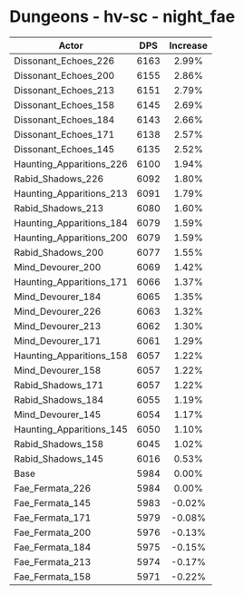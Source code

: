 # Dungeons - hv-sc - night_fae
| Actor | DPS | Increase |
|---|:---:|:---:|
|Dissonant_Echoes_226|6163|2.99%|
|Dissonant_Echoes_200|6155|2.86%|
|Dissonant_Echoes_213|6151|2.79%|
|Dissonant_Echoes_158|6145|2.69%|
|Dissonant_Echoes_184|6143|2.66%|
|Dissonant_Echoes_171|6138|2.57%|
|Dissonant_Echoes_145|6135|2.52%|
|Haunting_Apparitions_226|6100|1.94%|
|Rabid_Shadows_226|6092|1.80%|
|Haunting_Apparitions_213|6091|1.79%|
|Rabid_Shadows_213|6080|1.60%|
|Haunting_Apparitions_184|6079|1.59%|
|Haunting_Apparitions_200|6079|1.59%|
|Rabid_Shadows_200|6077|1.55%|
|Mind_Devourer_200|6069|1.42%|
|Haunting_Apparitions_171|6066|1.37%|
|Mind_Devourer_184|6065|1.35%|
|Mind_Devourer_226|6063|1.32%|
|Mind_Devourer_213|6062|1.30%|
|Mind_Devourer_171|6061|1.29%|
|Haunting_Apparitions_158|6057|1.22%|
|Mind_Devourer_158|6057|1.22%|
|Rabid_Shadows_171|6057|1.22%|
|Rabid_Shadows_184|6055|1.19%|
|Mind_Devourer_145|6054|1.17%|
|Haunting_Apparitions_145|6050|1.10%|
|Rabid_Shadows_158|6045|1.02%|
|Rabid_Shadows_145|6016|0.53%|
|Base|5984|0.00%|
|Fae_Fermata_226|5984|0.00%|
|Fae_Fermata_145|5983|-0.02%|
|Fae_Fermata_171|5979|-0.08%|
|Fae_Fermata_200|5976|-0.13%|
|Fae_Fermata_184|5975|-0.15%|
|Fae_Fermata_213|5974|-0.17%|
|Fae_Fermata_158|5971|-0.22%|
